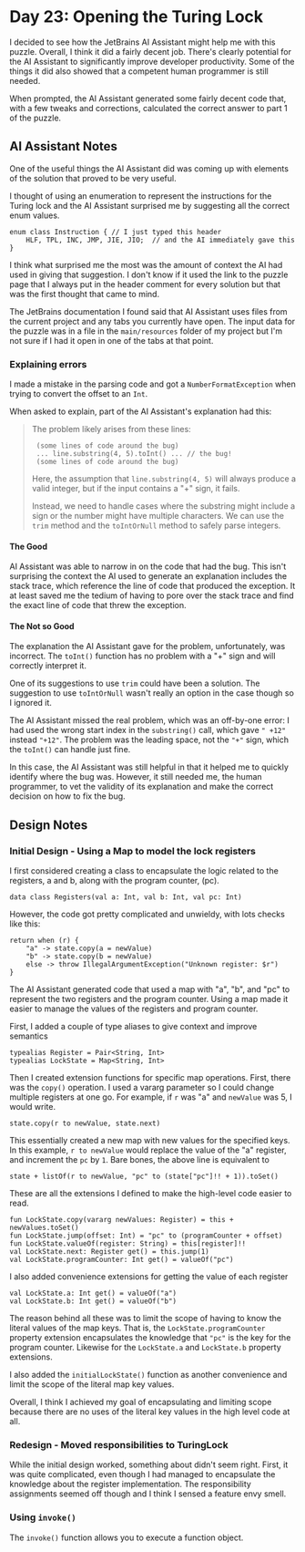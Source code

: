 # Day 23: Opening the Turing Lock

I decided to see how the JetBrains AI Assistant might help me with this puzzle. Overall, I think it did a fairly decent job. There's clearly potential for the AI Assistant to significantly improve developer productivity. Some of the things it did also showed that a competent human programmer is still needed.

When prompted, the AI Assistant generated some fairly decent code that, with a few tweaks and corrections, calculated the correct answer to part 1 of the puzzle.

## AI Assistant Notes

One of the useful things the AI Assistant did was coming up with elements of the solution that proved to be very useful.

I thought of using an enumeration to represent the instructions for the Turing lock and the AI Assistant surprised me by suggesting all the correct enum values.

    enum class Instruction { // I just typed this header
        HLF, TPL, INC, JMP, JIE, JIO;  // and the AI immediately gave this
    }

I think what surprised me the most was the amount of context the AI had used in giving that suggestion. I don't know if it used the link to the puzzle page that I always put in the header comment for every solution but that was the first thought that came to mind. 

The JetBrains documentation I found said that AI Assistant uses files from the current project and any tabs you currently have open. The input data for the puzzle was in a file in the `main/resources` folder of my project but I'm not sure if I had it open in one of the tabs at that point.


### Explaining errors

I made a mistake in the parsing code and got a `NumberFormatException` when trying to convert the offset to an `Int`.

When asked to explain, part of the AI Assistant's explanation had this:

> The problem likely arises from these lines:
> 
>      (some lines of code around the bug)
>      ... line.substring(4, 5).toInt() ... // the bug!
>      (some lines of code around the bug)
> Here, the assumption that `line.substring(4, 5)` will always produce a valid integer, but if the input contains a "+" sign, it fails.
> 
> Instead, we need to handle cases where the substring might include a sign or the number might have multiple characters. We can use the `trim` method and the `toIntOrNull` method to safely parse integers.

#### The Good

AI Assistant was able to narrow in on the code that had the bug. This isn't surprising the context the AI used to generate an explanation includes the stack trace, which reference the line of code that produced the exception. It at least saved me the tedium of having to pore over the stack trace and find the exact line of code that threw the exception.

#### The Not so Good

The explanation the AI Assistant gave for the problem, unfortunately, was incorrect. The `toInt()` function has no problem with a "+" sign and will correctly interpret it. 

One of its suggestions to use `trim` could have been a solution. The suggestion to use `toIntOrNull` wasn't really an option in the case though so I ignored it.

The AI Assistant missed the real problem, which was an off-by-one error: I had used the wrong start index in the `substring()` call, which gave `" +12"` instead `"+12"`. The problem was the leading space, not the `"+"` sign, which the `toInt()` can handle just fine.


In this case, the AI Assistant was still helpful in that it helped me to quickly identify where the bug was. However, it still needed me, the human programmer, to vet the validity of its explanation and make the correct decision on how to fix the bug.

## Design Notes

### Initial Design - Using a Map to model the lock registers 

I first considered creating a class to encapsulate the logic related to the registers, a and b, along with the program counter, (pc). 

    data class Registers(val a: Int, val b: Int, val pc: Int)

However, the code got pretty complicated and unwieldy, with lots checks like this:

    return when (r) {
        "a" -> state.copy(a = newValue)
        "b" -> state.copy(b = newValue)
        else -> throw IllegalArgumentException("Unknown register: $r")
    }

The AI Assistant generated code that used a map with "a", "b", and "pc" to represent the two registers and the program counter. Using a map made it easier to manage the values of the registers and program counter. 

First, I added a couple of type aliases to give context and improve semantics

    typealias Register = Pair<String, Int>
    typealias LockState = Map<String, Int>

Then I created extension functions for specific map operations. First, there was the `copy()` operation. I used a vararg parameter so I could change multiple registers at one go. For example, if `r` was "a" and `newValue` was 5, I would write.
 
    state.copy(r to newValue, state.next)

This essentially created a new map with new values for the specified keys. In this example, `r to newValue` would replace the value of the "a" register, and increment the `pc` by `1`. Bare bones, the above line is equivalent to

    state + listOf(r to newValue, "pc" to (state["pc"]!! + 1)).toSet()

These are all the extensions I defined to make the high-level code easier to read.

    fun LockState.copy(vararg newValues: Register) = this + newValues.toSet()
    fun LockState.jump(offset: Int) = "pc" to (programCounter + offset)
    fun LockState.valueOf(register: String) = this[register]!!
    val LockState.next: Register get() = this.jump(1)
    val LockState.programCounter: Int get() = valueOf("pc")

I also added convenience extensions for getting the value of each register

    val LockState.a: Int get() = valueOf("a")
    val LockState.b: Int get() = valueOf("b")

The reason behind all these was to limit the scope of having to know the literal values of the map keys. That is, the `LockState.programCounter` property extension encapsulates the knowledge that `"pc"` is the key for the program counter. Likewise for the `LockState.a` and `LockState.b` property extensions. 

I also added the `initialLockState()` function as another convenience and limit the scope of the literal map key values.

Overall, I think I achieved my goal of encapsulating and limiting scope because there are no uses of the literal key values in the high level code at all.

### Redesign - Moved responsibilities to TuringLock

While the initial design worked, something about didn't seem right. First, it was quite complicated, even though I had managed to encapsulate the knowledge about the register implementation. The responsibility assignments seemed off though and I think I sensed a feature envy smell.



### Using `invoke()`

The `invoke()` function allows you to execute a function object. 
